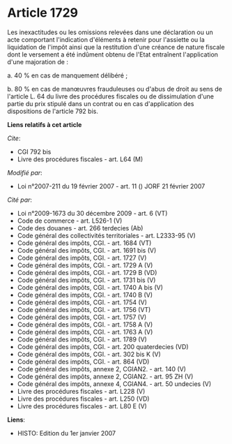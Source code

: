 # Article 1729

Les inexactitudes ou les omissions relevées dans une déclaration ou un acte comportant l'indication d'éléments à retenir pour
l'assiette ou la liquidation de l'impôt ainsi que la restitution d'une créance de nature fiscale dont le versement a été
indûment obtenu de l'Etat entraînent l'application d'une majoration de :

a. 40 % en cas de manquement délibéré ;

b. 80 % en cas de manœuvres frauduleuses ou d'abus de droit au sens de l'article L. 64 du livre des procédures fiscales ou de
dissimulation d'une partie du prix stipulé dans un contrat ou en cas d'application des dispositions de l'article 792 bis.

**Liens relatifs à cet article**

_Cite_:

  - CGI 792 bis
  - Livre des procédures fiscales - art. L64 (M)

_Modifié par_:

  - Loi n°2007-211 du 19 février 2007 - art. 11 () JORF 21 février 2007

_Cité par_:

  - Loi n°2009-1673 du 30 décembre 2009 - art. 6 (VT)
  - Code de commerce - art. L526-1 (V)
  - Code des douanes - art. 266 terdecies (Ab)
  - Code général des collectivités territoriales - art. L2333-95 (V)
  - Code général des impôts, CGI. - art. 1684 (VT)
  - Code général des impôts, CGI. - art. 1691 bis (V)
  - Code général des impôts, CGI. - art. 1727 (V)
  - Code général des impôts, CGI. - art. 1729 A (V)
  - Code général des impôts, CGI. - art. 1729 B (VD)
  - Code général des impôts, CGI. - art. 1731 bis (V)
  - Code général des impôts, CGI. - art. 1740 A bis (V)
  - Code général des impôts, CGI. - art. 1740 B (V)
  - Code général des impôts, CGI. - art. 1754 (V)
  - Code général des impôts, CGI. - art. 1756 (VT)
  - Code général des impôts, CGI. - art. 1757 (V)
  - Code général des impôts, CGI. - art. 1758 A (V)
  - Code général des impôts, CGI. - art. 1763 A (V)
  - Code général des impôts, CGI. - art. 1789 (V)
  - Code général des impôts, CGI. - art. 200 quaterdecies (VD)
  - Code général des impôts, CGI. - art. 302 bis K (V)
  - Code général des impôts, CGI. - art. 864 (VD)
  - Code général des impôts, annexe 2, CGIAN2. - art. 140 (V)
  - Code général des impôts, annexe 2, CGIAN2. - art. 95 ZH (V)
  - Code général des impôts, annexe 4, CGIAN4. - art. 50 undecies (V)
  - Livre des procédures fiscales - art. L228 (V)
  - Livre des procédures fiscales - art. L250 (VD)
  - Livre des procédures fiscales - art. L80 E (V)

**Liens**:

  - HISTO: Edition du 1er janvier 2007
